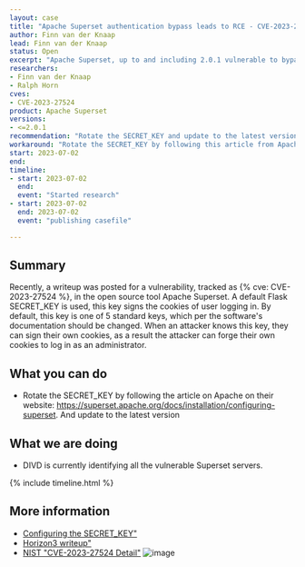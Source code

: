 ```yaml
---
layout: case
title: "Apache Superset authentication bypass leads to RCE - CVE-2023-27524"
author: Finn van der Knaap
lead: Finn van der Knaap
status: Open
excerpt: "Apache Superset, up to and including 2.0.1 vulnerable to bypass that can lead to an RCE."
researchers:
- Finn van der Knaap
- Ralph Horn
cves:
- CVE-2023-27524
product: Apache Superset
versions: 
- <=2.0.1
recommendation: "Rotate the SECRET_KEY and update to the latest version"
workaround: "Rotate the SECRET_KEY by following this article from Apache: [Configuring the SECRET_KEY](https://superset.apache.org/docs/installation/configuring-superset)"
start: 2023-07-02
end: 
timeline:
- start: 2023-07-02
  end: 
  event: "Started research"
- start: 2023-07-02
  end: 2023-07-02
  event: "publishing casefile"

---
```


## Summary

Recently, a writeup was posted for a vulnerability, tracked as {% cve: CVE-2023-27524 %}, in the open source tool Apache Superset. A default Flask SECRET_KEY is used, this key signs the cookies of user logging in. By default, this key is one of 5 standard keys, which per the software's documentation should be changed. When an attacker knows this key, they can sign their own cookies, as a result the attacker can forge their own cookies to log in as an administrator.



## What you can do

* Rotate the SECRET_KEY by following the article on Apache on their website: https://superset.apache.org/docs/installation/configuring-superset. And update to the latest version

## What we are doing

* DIVD is currently identifying all the vulnerable Superset servers.

{% include timeline.html %}

## More information

* [Configuring the SECRET_KEY"](https://superset.apache.org/docs/installation/configuring-superset)
* [Horizon3 writeup"](https://www.horizon3.ai/cve-2023-27524-insecure-default-configuration-in-apache-superset-leads-to-remote-code-execution/)
* [NIST "CVE-2023-27524 Detail"](https://nvd.nist.gov/vuln/detail/CVE-2023-27524)
![image](https://github.com/E1A/web-csirt/assets/57531297/fb2cb5bc-9289-4a71-b67e-fa28207fef8b)
